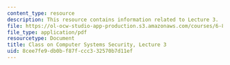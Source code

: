 ```yaml
---
content_type: resource
description: This resource contains information related to Lecture 3.
file: https://ol-ocw-studio-app-production.s3.amazonaws.com/courses/6-858-computer-systems-security-fall-2014/8cee7fe9db0bf87fccc332570b7d11ef_MIT6_858F14_lec3.pdf
file_type: application/pdf
resourcetype: Document
title: Class on Computer Systems Security, Lecture 3
uid: 8cee7fe9-db0b-f87f-ccc3-32570b7d11ef
---
```

